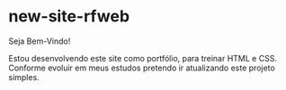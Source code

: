 # new-site-rfweb

Seja Bem-Vindo!

Estou desenvolvendo este site como portfólio, para treinar HTML e CSS. Conforme evoluir em meus estudos pretendo ir atualizando este projeto simples.
